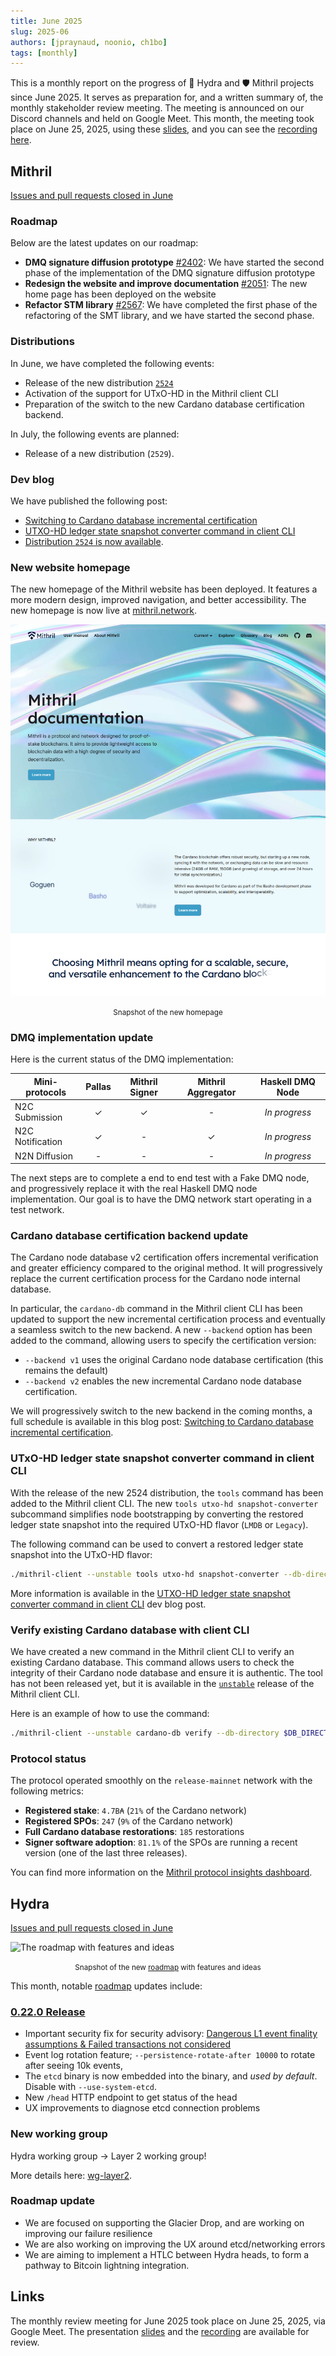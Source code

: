 ```yaml
---
title: June 2025
slug: 2025-06
authors: [jpraynaud, noonio, ch1bo]
tags: [monthly]
---
```


This is a monthly report on the progress of 🐲 Hydra and 🛡 Mithril projects since June 2025. It serves as preparation for, and a written summary of, the monthly stakeholder review meeting. The meeting is announced on our Discord channels and held on Google Meet. This month, the meeting took place on June 25, 2025, using these [slides][slides], and you can see the [recording here][recording].

## Mithril

[Issues and pull requests closed in June](https://github.com/input-output-hk/mithril/issues?q=is%3Aclosed+sort%3Aupdated-desc+closed%3A2025-06-01..2025-06-30)

### Roadmap

Below are the latest updates on our roadmap:

- **DMQ signature diffusion prototype** [#2402](https://github.com/input-output-hk/mithril/issues/2402): We have started the second phase of the implementation of the DMQ signature diffusion prototype
- **Redesign the website and improve documentation** [#2051](https://github.com/input-output-hk/mithril/issues/2051): The new home page has been deployed on the website
- **Refactor STM library** [#2567](https://github.com/input-output-hk/mithril/issues/2567): We have completed the first phase of the refactoring of the SMT library, and we have started the second phase.

### Distributions

In June, we have completed the following events:

- Release of the new distribution [`2524`](https://github.com/input-output-hk/mithril/releases/tag/2524.0)
- Activation of the support for UTxO-HD in the Mithril client CLI
- Preparation of the switch to the new Cardano database certification backend.

In July, the following events are planned:

- Release of a new distribution (`2529`).

### Dev blog

We have published the following post:

- [Switching to Cardano database incremental certification](https://mithril.network/doc/dev-blog/2025/06/17/client-cli-cardano-database-backends)
- [UTXO-HD ledger state snapshot converter command in client CLI](https://mithril.network/doc/dev-blog/2025/06/16/client-cli-utxo-snapshot-converter-command)
- [Distribution `2524` is now available](https://mithril.network/doc/dev-blog/2025/06/16/distribution-2524).

### New website homepage

The new homepage of the Mithril website has been deployed. It features a more modern design, improved navigation, and better accessibility.
The new homepage is now live at [mithril.network](https://mithril.network).

![The new homepage](./img/2025-06-mithril-website.png)
<small><center>Snapshot of the new homepage</center></small>

### DMQ implementation update

Here is the current status of the DMQ implementation:

| **Mini-protocols** | **Pallas** | **Mithril Signer** | **Mithril Aggregator** | **Haskell DMQ Node** |
| ------------------ | :--------: | :----------------: | :--------------------: | :------------------: |
| N2C Submission     |     ✓      |         ✓          |           -            |    _In progress_     |
| N2C Notification   |     ✓      |         -          |           ✓            |    _In progress_     |
| N2N Diffusion      |     -      |         -          |           -            |    _In progress_     |

The next steps are to complete a end to end test with a Fake DMQ node, and progressively replace it with the real Haskell DMQ node implementation. Our goal is to have the DMQ network start operating in a test network.

### Cardano database certification backend update

The Cardano node database v2 certification offers incremental verification and greater efficiency compared to the original method. It will progressively replace the current certification process for the Cardano node internal database.

In particular, the `cardano-db` command in the Mithril client CLI has been updated to support the new incremental certification process and eventually a seamless switch to the new backend. A new `--backend` option has been added to the command, allowing users to specify the certification version:

- `--backend v1` uses the original Cardano node database certification (this remains the default)
- `--backend v2` enables the new incremental Cardano node database certification.

We will progressively switch to the new backend in the coming months, a full schedule is available in this blog post: [Switching to Cardano database incremental certification](https://mithril.network/doc/dev-blog/2025/06/17/client-cli-cardano-database-backends).

### UTxO-HD ledger state snapshot converter command in client CLI

With the release of the new 2524 distribution, the `tools` command has been added to the Mithril client CLI. The new `tools utxo-hd snapshot-converter` subcommand simplifies node bootstrapping by converting the restored ledger state snapshot into the required UTxO-HD flavor (`LMDB` or `Legacy`).

The following command can be used to convert a restored ledger state snapshot into the UTxO-HD flavor:

```bash
./mithril-client --unstable tools utxo-hd snapshot-converter --db-directory $DB_DIRECTORY --cardano-node-version 10.1.4 --utxo-hd-flavor $UTXO_HD_FLAVOR --cardano-network $CARDANO_NETWORK
```

More information is available in the [UTXO-HD ledger state snapshot converter command in client CLI](https://mithril.network/doc/dev-blog/2025/06/16/client-cli-utxo-snapshot-converter-command) dev blog post.

### Verify existing Cardano database with client CLI

We have created a new command in the Mithril client CLI to verify an existing Cardano database. This command allows users to check the integrity of their Cardano node database and ensure it is authentic. The tool has not been released yet, but it is available in the [`unstable`](https://github.com/input-output-hk/mithril/releases/tag/unstable) release of the Mithril client CLI.

Here is an example of how to use the command:

```bash
./mithril-client --unstable cardano-db verify --db-directory $DB_DIRECTORY
```

### Protocol status

The protocol operated smoothly on the `release-mainnet` network with the following metrics:

- **Registered stake**: `4.7B₳` (`21%` of the Cardano network)
- **Registered SPOs**: `247` (`9%` of the Cardano network)
- **Full Cardano database restorations**: `185` restorations
- **Signer software adoption**: `81.1%` of the SPOs are running a recent version (one of the last three releases).

You can find more information on the [Mithril protocol insights dashboard](https://lookerstudio.google.com/s/mbL23-8gibI).

## Hydra

[Issues and pull requests closed in June](https://github.com/cardano-scaling/hydra/issues?q=is%3Aclosed+sort%3Aupdated-desc+closed%3A2025-06-01..2025-06-30)

![The roadmap with features and ideas](./hydra-roadmap-2025-06.png)
<small><center>Snapshot of the new [roadmap](https://github.com/orgs/cardano-scaling/projects/7/views/6) with features and ideas</center></small>

This month, notable [roadmap](https://github.com/orgs/cardano-scaling/projects/7/views/6) updates include:

### [0.22.0 Release](https://github.com/cardano-scaling/hydra/releases/tag/0.22.0)

- Important security fix for security advisory: [Dangerous L1 event finality assumptions & Failed transactions not considered](https://github.com/cardano-scaling/hydra/security/advisories/GHSA-qr9f-mpgf-wp25)
- Event log rotation feature; `--persistence-rotate-after 10000` to rotate after seeing 10k events,
- The `etcd` binary is now embedded into the binary, and _used by default_.
  Disable with `--use-system-etcd`.
- New `/head` HTTP endpoint to get status of the head
- UX improvements to diagnose etcd connection problems

### New working group

Hydra working group → Layer 2 working group!

More details here: [wg-layer2](https://github.com/cardano-scaling/wg-layer2).

### Roadmap update

- We are focused on supporting the Glacier Drop, and are working on improving
  our failure resilience
- We are also working on improving the UX around etcd/networking errors
- We are aiming to implement a HTLC between Hydra heads, to form a pathway to Bitcoin lightning integration.

## Links

The monthly review meeting for June 2025 took place on June 25, 2025, via Google Meet.
The presentation [slides][slides] and the [recording][recording] are available for review.

[slides]: https://docs.google.com/presentation/d/1rkEr9zPWY7MH7sRACYZ2ENDLQtccUYeBPJaC-za7-Ew/edit?slide=id.g1f87a7454a5_0_1392#slide=id.g1f87a7454a5_0_1392
[recording]: https://drive.google.com/file/d/1lpUWYeWjHFqHjCu3USjf8rtj4t7OJ2fA/view?usp=drive_link
